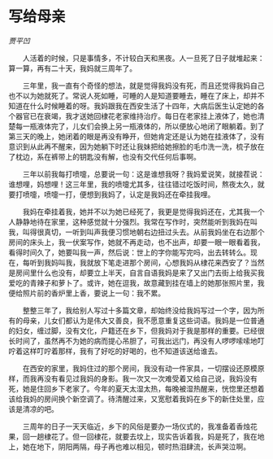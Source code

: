 # 写给母亲

*贾平凹*

　　人活着的时候，只是事情多，不计较白天和黑夜。人一旦死了日子就堆起来：算一算，再有二十天，我妈就三周年了。

　　三年里，我一直有个奇怪的想法，就是觉得我妈没有死，而且还觉得我妈自己也不以为她就死了。常说人死如睡，可睡的人是知道要睡去，睡在了床上，却并不知道在什么时候睡着的呀。我妈跟我在西安生活了十四年，大病后医生认定她的各个器官已在衰竭，我才送她回棣花老家维持治疗。每日在老家挂上液体了，她也清楚每一瓶液体完了，儿女们会换上另一瓶液体的，所以便放心地闭了眼躺着。到了第三天的晚上，她闭着的眼是再没有睁开，但她肯定还是认为她在挂液体了，没有意识到从此再不醒来，因为她躺下时还让我妹把给她擦脸的毛巾洗一洗，梳子放在了枕边，系在裤带上的钥匙没有解，也没有交代任何后事啊。

　　三年以前我每打喷嚏，总要说一句：这是谁想我呀？我妈爱说笑，就接茬说：谁想哩，妈想哩！这三年里，我的喷嚏尤其多，往往错过吃饭时间，熬夜太久，就要打喷嚏，喷嚏一打，便想到我妈了，认定是我妈还在牵挂我哩。

　　我妈在牵挂着我，她并不以为她已经死了，我更是觉得我妈还在，尤其我一个人静静地待在家里，这种感觉就十分强烈。我常在写作时，突然能听到我妈在叫我，叫得很真切，一听到叫声我便习惯地朝右边扭过头去。从前我妈坐在右边那个房间的床头上，我一伏案写作，她就不再走动，也不出声，却要一眼一眼看着我，看得时间久了，她要叫我一声，然后说：世上的字你能写完吗，出去转转么。现在，每听到我妈叫我，我就放下笔走进那个房间，心想我妈从棣花来西安了？当然是房间里什么也没有，却要立上半天，自言自语我妈是来了又出门去街上给我买我爱吃的青辣子和萝卜了。或许，她在逗我，故意藏到挂在墙上的她那张照片里，我便给照片前的香炉里上香，要说上一句：我不累。

　　整整三年了，我给别人写过十多篇文章，却始终没给我妈写过一个字，因为所有的母亲，儿女们都认为是伟大又善良，我不愿意重复这些词语。我妈是一位普通的妇女，缠过脚，没有文化，户籍还在乡下，但我妈对于我是那样的重要。已经很长时间了，虽然再不为她的病而提心吊胆了，可我出远门，再没有人啰啰嗦嗦地叮咛着这样叮咛着那样，我有了好吃的好喝的，也不知道该送给谁去。

　　在西安的家里，我妈住过的那个房间，我没有动一件家具，一切摆设还原模原样，而我再没有看见过我妈的身影。我一次又一次难受着又给自己说，我妈没有死，她是住回乡下老家了。今年的夏天太湿太热，每晚被湿热醒来，恍惚里还想着该给我妈的房间换个新空调了。待清醒过来，又宽慰着我妈在乡下的新住处里，应该是清凉的吧。

　　三周年的日子一天天临近，乡下的风俗是要办一场仪式的，我准备着香烛花果，回一趟棣花了。但一回棣花，就要去坟上，现实告诉着我，妈是死了，我在地上，她在地下，阴阳两隔，母子再也难以相见，顿时热泪肆流，长声哭泣啊。